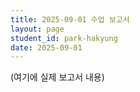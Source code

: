 ```yaml
---
title: 2025-09-01 수업 보고서
layout: page
student_id: park-hakyung
date: 2025-09-01
---
```


(여기에 실제 보고서 내용)
